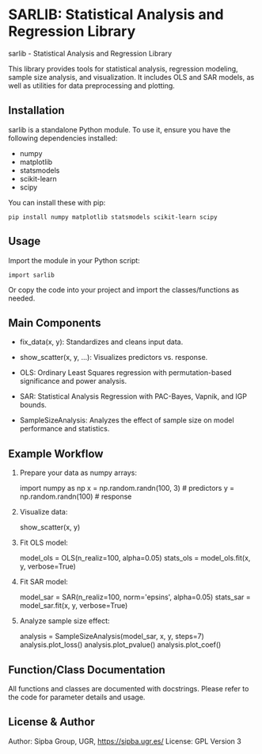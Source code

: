 SARLIB: Statistical Analysis and Regression Library
================================================================================

sarlib - Statistical Analysis and Regression Library

This library provides tools for statistical analysis, regression modeling, 
sample size analysis, and visualization. It includes OLS and SAR models, as 
well as utilities for data preprocessing and plotting.


Installation
--------------------------------------------------------------------------------

sarlib is a standalone Python module. To use it, ensure you have the following 
dependencies installed:

- numpy
- matplotlib
- statsmodels
- scikit-learn
- scipy

You can install these with pip:

    pip install numpy matplotlib statsmodels scikit-learn scipy


Usage
--------------------------------------------------------------------------------

Import the module in your Python script:

    import sarlib

Or copy the code into your project and import the classes/functions as needed.


Main Components
--------------------------------------------------------------------------------

- fix_data(x, y):          Standardizes and cleans input data.

- show_scatter(x, y, ...): Visualizes predictors vs. response.

- OLS:                     Ordinary Least Squares regression with
                           permutation-based significance and power analysis.

- SAR:                     Statistical Analysis Regression with PAC-Bayes, 
                           Vapnik, and IGP bounds.

- SampleSizeAnalysis:      Analyzes the effect of sample size on model 
                           performance and statistics.


Example Workflow
--------------------------------------------------------------------------------

1. Prepare your data as numpy arrays:

    import numpy as np
    x = np.random.randn(100, 3)  # predictors
    y = np.random.randn(100)     # response

2. Visualize data:

    show_scatter(x, y)

3. Fit OLS model:

    model_ols = OLS(n_realiz=100, alpha=0.05)
    stats_ols = model_ols.fit(x, y, verbose=True)

4. Fit SAR model:

    model_sar = SAR(n_realiz=100, norm='epsins', alpha=0.05)
    stats_sar = model_sar.fit(x, y, verbose=True)

5. Analyze sample size effect:

    analysis = SampleSizeAnalysis(model_sar, x, y, steps=7)
    analysis.plot_loss()
    analysis.plot_pvalue()
    analysis.plot_coef()


Function/Class Documentation
--------------------------------------------------------------------------------

All functions and classes are documented with docstrings. Please refer to the 
code for parameter details and usage.


License & Author
--------------------------------------------------------------------------------

Author: Sipba Group, UGR, https://sipba.ugr.es/
License: GPL Version 3